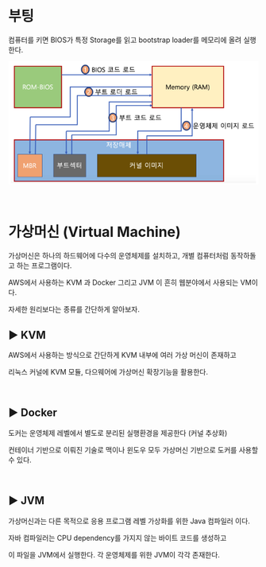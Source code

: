 # 부팅

컴퓨터를 키면 BIOS가 특정 Storage를 읽고 bootstrap loader를 메모리에 올려 실행한다.  

![boot](../img/boot.PNG)  

<br>


# 가상머신 (Virtual Machine)

가상머신은 하나의 하드웨어에 다수의 운영체제를 설치하고, 개별 컴퓨터처럼 동작하돌고 하는 프로그램이다.  

AWS에서 사용하는 KVM 과 Docker 그리고 JVM 이 흔히 웹분야에서 사용되는 VM이다.  

자세한 원리보다는 종류를 간단하게 알아보자.  

## :arrow_forward: KVM

AWS에서 사용하는 방식으로 간단하게 KVM 내부에 여러 가상 머신이 존재하고  

리눅스 커널에 KVM 모듈, 다으웨어에 가상머신 확장기능을 활용한다.  

<br>

## :arrow_forward: Docker

도커는 운영체제 레벨에서 별도로 분리된 실행환경을 제공한다 (커널 추상화)  

컨테이너 기반으로 이뤄진 기술로 맥이나 윈도우 모두 가상머신 기반으로 도커를 사용할 수 있다.  

<br>

## :arrow_forward: JVM

가상머신과는 다른 목적으로 응용 프로그램 레벨 가상화를 위한 Java 컴파일러 이다.  

자바 컴파일러는 CPU dependency를 가지지 않는 바이트 코드를 생성하고  
 
이 파일을 JVM에서 실행한다. 각 운영체제를 위한 JVM이 각각 존재한다.  